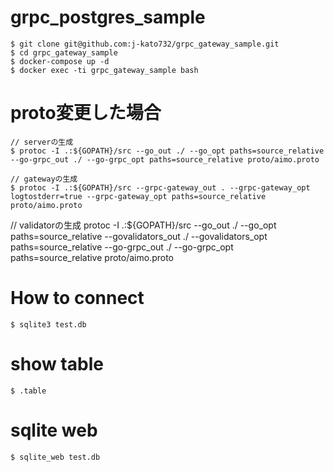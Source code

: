 # grpc_postgres_sample
```
$ git clone git@github.com:j-kato732/grpc_gateway_sample.git
$ cd grpc_gateway_sample
$ docker-compose up -d
$ docker exec -ti grpc_gateway_sample bash
```
# proto変更した場合
```
// serverの生成
$ protoc -I .:${GOPATH}/src --go_out ./ --go_opt paths=source_relative     --go-grpc_out ./ --go-grpc_opt paths=source_relative proto/aimo.proto
```
```
// gatewayの生成
$ protoc -I .:${GOPATH}/src --grpc-gateway_out . --grpc-gateway_opt logtostderr=true --grpc-gateway_opt paths=source_relative proto/aimo.proto
```
// validatorの生成
protoc -I .:${GOPATH}/src --go_out ./  --go_opt paths=source_relative  --govalidators_out ./ --govalidators_opt paths=source_relative   --go-grpc_out ./ --go-grpc_opt paths=source_relative proto/aimo.proto

# How to connect
```
$ sqlite3 test.db 
```
# show table
```
$ .table
```

# sqlite web
```
$ sqlite_web test.db
```
